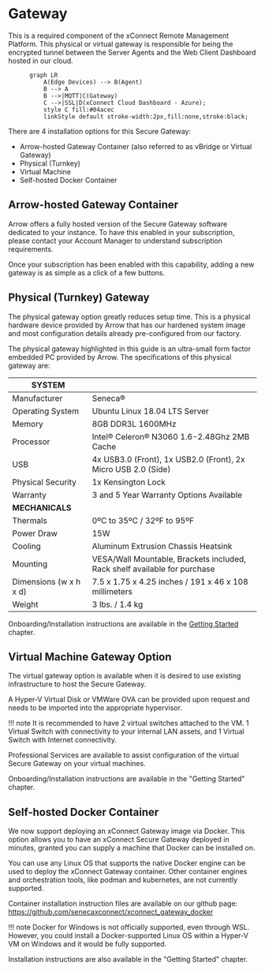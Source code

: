 # Gateway

This is a required component of the xConnect Remote Management Platform. This physical or
virtual gateway is responsible for being the encrypted tunnel between the Server Agents and the
Web Client Dashboard hosted in our cloud.

```mermaid
      graph LR
          A(Edge Devices) --> B(Agent)
          B --> A
          B -->|MQTT|C(Gateway)
          C -->|SSL|D(xConnect Cloud Dashboard - Azure);
          style C fill:#04acec
          linkStyle default stroke-width:2px,fill:none,stroke:black;
```

There are 4 installation options for this Secure Gateway:
- Arrow-hosted Gateway Container (also referred to as vBridge or Virtual Gateway)
- Physical (Turnkey)
- Virtual Machine
- Self-hosted Docker Container


## Arrow-hosted Gateway Container
Arrow offers a fully hosted version of the Secure Gateway software dedicated to your instance. To have this enabled in your subscription, please contact your Account Manager to understand subscription requirements.

Once your subscription has been enabled with this capability, adding a new gateway is as simple as a click of a few buttons.
 
## Physical (Turnkey) Gateway 
The physical gateway option greatly reduces setup time. This is a physical hardware device
provided by Arrow that has our hardened system image and most configuration details already
pre-configured from our factory.

The physical gateway highlighted in this guide is an ultra-small form factor embedded PC
provided by Arrow. The specifications of this physical gateway are:

| **SYSTEM**              |                                                                           |
|-------------------------|---------------------------------------------------------------------------|
| Manufacturer            | Seneca®                                                                   |
| Operating System        | Ubuntu Linux 18.04 LTS Server                                             |
| Memory                  | 8GB DDR3L 1600MHz                                                         |
| Processor               | Intel® Celeron® N3060 1.6-2.48Ghz 2MB Cache                               |
| USB                     | 4x USB3.0 (Front), 1x USB2.0 (Front), 2x Micro USB 2.0 (Side)             |
| Physical Security       | 1x Kensington Lock                                                        |
| Warranty                | 3 and 5 Year Warranty Options Available                                   |
| **MECHANICALS**         |                                                                           |
| Thermals                | 0ºC to 35ºC / 32ºF to 95ºF                                                |
| Power Draw              | 15W                                                                       |
| Cooling                 | Aluminum Extrusion Chassis Heatsink                                       |
| Mounting                | VESA/Wall Mountable, Brackets included, Rack shelf available for purchase |
| Dimensions (w x h x d)  | 7.5 x 1.75 x 4.25 inches / 191 x 46 x 108 millimeters                     |
| Weight                  | 3 lbs. / 1.4 kg                                                           |

Onboarding/Installation instructions are available in the [Getting Started](/xconnect_docs/Getting_Started) chapter. 

## Virtual Machine Gateway Option
The virtual gateway option is available when it is desired to use existing infrastructure to host the Secure
Gateway.

A Hyper-V Virtual Disk or VMWare OVA can be provided upon request and needs to be imported into the
 appropriate hypervisor. 
 
!!! note
    It is recommended to have 2 virtual switches attached to the VM. 1 Virtual Switch with connectivity
    to your internal LAN assets, and 1 Virtual Switch with Internet connectivity.

Professional Services are available to assist configuration of the virtual Secure
Gateway on your virtual machines.

Onboarding/Installation instructions are available in the "Getting Started" chapter. 

## Self-hosted Docker Container

We now support deploying an xConnect Gateway image via Docker. This option allows you to have 
an xConnect Secure Gateway deployed in minutes, granted you can supply a machine that Docker can be installed on.

You can use any Linux OS that supports the native Docker engine can be used to deploy the xConnect Gateway container. Other container engines and orchestration tools, like podman and kubernetes, are not currently supported. 

Container installation instruction files are available on our github page:
<https://github.com/senecaxconnect/xconnect_gateway_docker>

!!! note
    Docker for Windows is not officially supported, even through WSL. However,
    you could install a Docker-supported Linux OS within a Hyper-V VM on Windows and it would be fully supported.

Installation instructions are also available in the "Getting Started" chapter. 

